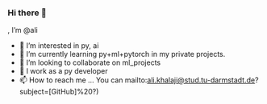 ### Hi there 👋
, I’m @ali
- 👀 I’m interested in py, ai
- 🌱 I’m currently learning py+ml+pytorch in my private projects.
- 💞️ I’m looking to collaborate on ml_projects
- 💞️ I work as a py developer
- 📫 How to reach me ...
You can mailto:ali.khalaji@stud.tu-darmstadt.de?subject=[GitHub]%20?)
